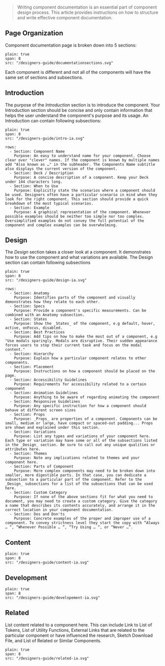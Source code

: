 > Writing component documentation is an essential part of component design process. This article provides instructions on how to structure and write effective component documentation.
## Page Organization
Component documentation page is broken down into 5 sections:

```image
plain: true
span: 8
src: "/designers-guide/documentationsections.svg"
```

Each component is different and not all of the components will have the same set of sections and subsections.

## Introduction
The purpose of the _Introduction_ section is to introduce the component. Your Introduction section should be concise and only contain information that helps the user understand the component's purpose and its usage. An Introduction can contain following subsections:

```image
plain: true
span: 8
src: "/designers-guide/intro-ia.svg"
```


```table
rows:
  - Section: Component Name
    Purpose: An easy to understand name for your component. Choose clear over "clever" names. If the component is known by multiple names add "Also known as …" in the subheader. The Components Name subtitle also displays the current version of the component.
  - Section: Deck / Description
    Purpose: A concise description of a component. Keep your Deck under 144 characters long.
  - Section: When to Use
    Purpose: Explicitly state the scenarios where a component should be used. Designers often have a particular scenario in mind when they look for the right component. This section should provide a quick breakdown of the most typical scenarios.
  - Section: Example
    Purpose: A graphical representation of the component. Whenever possible examples should be neither too simple nor too complex. Oversimplified examples do not convey the full potential of the component and complex examples can be overwhelming.
```

## Design
The _Design_ section takes a closer look at a component. It demonstrates how to use the component and what variations are available. The Design section can contain following subsections


```image
plain: true
span: 8
src: "/designers-guide/design-ia.svg"
```

```table
rows:
  - Section: Anatomy
    Purpose: Identifies parts of the component and visually demonstrates how they relate to each other.
  - Section: Specs
    Purpose: Provide a component's specific measurements. Can be combined with an Anatomy subsection.
  - Section: States
    Purpose: Show the _States_ of the component, e.g default, hover, active, onFocus, disabled. 
  - Section: Best Practices
    Purpose: Add tips on how to make the most out of a component, e.g "Use modals sparingly. Modals are disruptive. Their sudden appearance forces users to stop their current task and focus on the modal content."
  - Section: Hierarchy
    Purpose: Explain how a particular component relates to other components.
  - Section: Placement
    Purpose: Instructions on how a component should be placed on the page.
  - Section: Accessibility Guidelines
    Purpose: Requirements for accessibility related to a certain component
  - Section: Animation Guidelines
    Purpose: Anything to be aware of regarding animating the component 
  - Section: Responsive Guidelines
    Purpose: Any specific instruction for how a component should behave at different screen sizes
  - Section: Props 
    Purpose: _Props_ are properties of a component. Components can be small, medium or large, have compact or spaced-out padding... Props are shown and explained under this section.
  - Section: Variations
    Purpose: List any types and variations of your component here. Each type or variation may have some or all of the subsections listed in the _Design_ section. Be sure to call out any unique qualities or attributes here.                     
  - Section: Themes
    Purpose: Note any implications related to themes and your component here.
  - Section: Parts of Component
    Purpose: More complex components may need to be broken down into smaller, more digestible parts. In that case, you can dedicate a subsection to a particular part of the component. Refer to the _Design_ subsections for a list of the subsections that can be used here.
  - Section: Custom Category
    Purpose: If none of the above sections fit for what you need to document, you may need to create a custom category. Give the category a name that describes its contents accurately, and arrange it in the correct location in your component documentation.
  - Section: Dos and Don'ts
    Purpose: Concrete examples of the proper and improper use of a component. To convey strictness level they start the copy with “Always … “, “Whenever Possible … “, “Try Using … “, or “Never …”.      
```

## Content
```image
plain: true
span: 8
src: "/designers-guide/content-ia.svg"
```
## Development
```image
plain: true
span: 8
src: "/designers-guide/developement-ia.svg"
```
## Related
List content related to a component here. This can include Link to List of Tokens, List of Utility Functions, External Links that are related to the particular component or have influenced the research, Sketch Download File, and List of Related or Similar Components.
```image
plain: true
span: 8
src: "/designers-guide/related-ia.svg"
```
